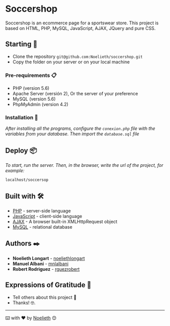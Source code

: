 # Soccershop

Soccershop is an ecommerce page for a sportswear store. This project is based on HTML, PHP, MySQL, JavaScript, AJAX, JQuery and pure CSS.

## Starting 🚀

* Clone the repository ```git@github.com:Noelieth/soccershop.git```
* Copy the folder on your server or on your local machine

### Pre-requirements 📋

* PHP (version 5.6)
* Apache Server (versión 2), Or the server of your preference
* MySQL (version 5.6)
* PhpMyAdmin (version 4.2)

### Installation 🔧

_After installing all the programs, configure the ```conexion.php``` file with the variables from your database. Then import the ```database.sql``` file_

## Deploy 📦

_To start, run the server. Then, in the browser, write the url of the project, for example:_

```
localhost/soccersop
```

## Built with 🛠️

* [PHP](http://https://www.php.net/manual/es/intro-whatis.php) - server-side language
* [JavaScript](https://www.javascript.com/) - client-side language
* [AJAX](https://api.jquery.com/jquery.ajax/) - A browser built-in XMLHttpRequest object
* [MySQL](https://dev.mysql.com/doc/) - relational database

## Authors ✒️

* **Noelieth Longart** - [noeliethlongart](https://www.behance.net/noeliethlongart)
* **Manuel Albani** - [mnlalbani](https://github.com/mnlalbani)
* **Robert Rodriguez** - [rguezrobert](https://www.behance.net/rguezrobert)

## Expressions of Gratitude 🎁

* Tell others about this project 📢 
* Thanks! 🤓.

---
⌨️ with ❤️ by [Noelieth](https://github.com/Noelieth) 😊
